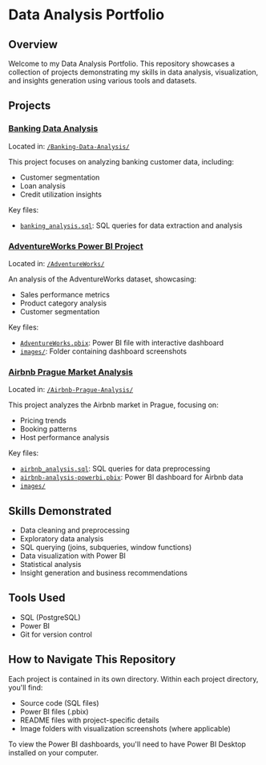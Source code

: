 # Data Analysis Portfolio

## Overview

Welcome to my Data Analysis Portfolio. This repository showcases a collection of projects demonstrating my skills in data analysis, visualization, and insights generation using various tools and datasets.

## Projects

### [Banking Data Analysis](./Banking-Data-Analysis)

Located in: [`/Banking-Data-Analysis/`](./Banking-Data-Analysis)

This project focuses on analyzing banking customer data, including:
- Customer segmentation
- Loan analysis
- Credit utilization insights

Key files:
- [`banking_analysis.sql`](./Banking-Data-Analysis/banking_analysis.sql): SQL queries for data extraction and analysis


### [AdventureWorks Power BI Project](./AdventureWorks-Analysis)

Located in: [`/AdventureWorks/`](./AdventureWorks)

An analysis of the AdventureWorks dataset, showcasing:
- Sales performance metrics
- Product category analysis
- Customer segmentation

Key files:
- [`AdventureWorks.pbix`](./AdventureWorks-analysis/AdventureWorks.pbix): Power BI file with interactive dashboard
- [`images/`](./AdventureWorks-analysis/images): Folder containing dashboard screenshots

### [Airbnb Prague Market Analysis](./Airbnb-Prague-Analysis)

Located in: [`/Airbnb-Prague-Analysis/`](./Airbnb-Prague-Analysis)

This project analyzes the Airbnb market in Prague, focusing on:
- Pricing trends
- Booking patterns
- Host performance analysis

Key files:
- [`airbnb_analysis.sql`](./Airbnb-Prague-Analysis/airbnb_analysis.sql): SQL queries for data preprocessing
- [`airbnb-analysis-powerbi.pbix`](./Airbnb-Prague-Analysis/airbnb-analysis-powerbi.pbix): Power BI dashboard for Airbnb data
- [`images/`](./airbnb-analysis/images)
## Skills Demonstrated

- Data cleaning and preprocessing
- Exploratory data analysis
- SQL querying (joins, subqueries, window functions)
- Data visualization with Power BI
- Statistical analysis
- Insight generation and business recommendations

## Tools Used

- SQL (PostgreSQL)
- Power BI
- Git for version control

## How to Navigate This Repository

Each project is contained in its own directory. Within each project directory, you'll find:
- Source code (SQL files)
- Power BI files (.pbix)
- README files with project-specific details
- Image folders with visualization screenshots (where applicable)

To view the Power BI dashboards, you'll need to have Power BI Desktop installed on your computer.



